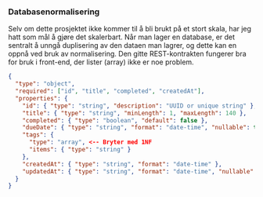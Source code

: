 ### Databasenormalisering
Selv om dette prosjektet ikke kommer til å bli brukt på et stort skala, har jeg hatt som mål å gjøre det skalerbart. Når man lager en database, er det sentralt å unngå duplisering av den dataen man lagrer, og dette kan en oppnå ved bruk av normalisering.
Den gitte REST-kontrakten fungerer bra for bruk i front-end, der lister (array) ikke er noe problem. 
```json
{
  "type": "object",
  "required": ["id", "title", "completed", "createdAt"],
  "properties": {
    "id": { "type": "string", "description": "UUID or unique string" },
    "title": { "type": "string", "minLength": 1, "maxLength": 140 },
    "completed": { "type": "boolean", "default": false },
    "dueDate": { "type": "string", "format": "date-time", "nullable": true },
    "tags": { 
      "type": "array", <-- Bryter med 1NF
      "items": { "type": "string" }
    },
    "createdAt": { "type": "string", "format": "date-time" },
    "updatedAt": { "type": "string", "format": "date-time", "nullable": true }
  }
}
```